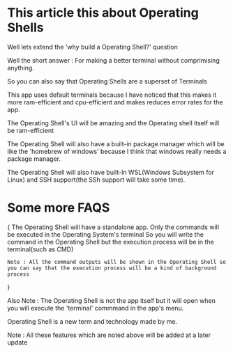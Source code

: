 # This article this about Operating Shells

Well lets extend the 'why build a Operating Shell?' question

Well the short answer : For making a better terminal without comprimising anything.

So you can also say that Operating Shells are a superset of Terminals

This app uses default terminals because I have noticed that this makes it more ram-efficient and cpu-efficient and makes reduces error rates for the app.

The Operating Shell's UI will be amazing and the Operating shell itself will be ram-efficient

The Operating Shell will also have a built-in package manager which will be like the 'homebrew of windows' because I think that windows really needs a package manager.

The Operating Shell will also have built-In WSL(Windows Subsystem for Linux) and SSH support(the SSh support will take some time).

# Some more FAQS
{
    The Operating Shell will have a standalone app.
    Only the commands will be executed in the Operating System's terminal
    So you will write the command in the Operating Shell but the execution process will be in the terminal(such as CMD)
    
    
    Note : All the command outputs will be shown in the Operating Shell so you can say that the execution process will be a kind of background process
}

Also Note : The Operating Shell is not the app itself but it will open when you will execute the 'terminal' commmand in the app's menu.

Operating Shell is a new term and technology made by me.

Note : All these features which are noted above will be added at a later update